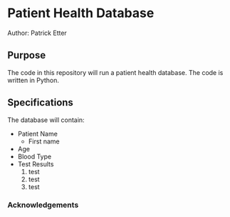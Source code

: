 # Patient Health Database

Author: Patrick Etter

## Purpose
The code in this repository will run a patient health database.
The code is written in Python.

## Specifications

The database will contain:
* Patient Name
    - First name
* Age
* Blood Type
* Test Results
    1. test
    1. test
    3. test

### Acknowledgements
